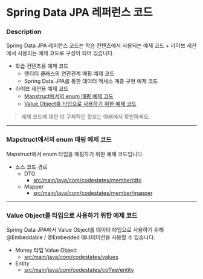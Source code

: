 # Spring Data JPA 레퍼런스 코드

### Description
Spring Data JPA 레퍼런스 코드는 학습 컨텐츠에서 사용되는 예제 코드 + 라이브 세션에서 사용되는 예제 코드로 구성이 되어 있습니다.
* 학습 컨텐츠용 예제 코드 
  * 엔티티 클래스의 연관관계 매핑 예제 코드 
  * Spring Data JPA를 통한 데이터 액세스 계층 구현 예제 코드
* 라이브 세션용 예제 코드
  * [Mapstruct에서의 enum 매핑 예제 코드]()
  * [Value Object를 타입으로 사용하기 위한 예제 코드]()
  
> 예제 코드에 대한 더 구체적인 정보는 아래에서 확인하세요.

---

### Mapstruct에서의 enum 매핑 예제 코드
Mapstruct에서 enum 타입을 매핑하기 위한 예제 코드입니다.
* 소스 코드 경로
  * DTO
    * [src/main/java/com/codestates/member/dto]()
  * Mapper
    * [src/main/java/com/codestates/member/mapper]()
---

### Value Object를 타입으로 사용하기 위한 예제 코드
Spring Data JPA에서 Value Object를 데이터 타입으로 사용하기 위해 @Embeddable / @Embedded 애너테이션을 사용할 수 있습니다.
* Money 타입 Value Object
  * [src/main/java/com/codestates/values]()
* Entity
  * [src/main/java/com/codestates/coffee/entity]()
